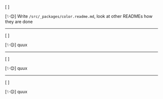 [ ]

[✨😌] Write `/src/_packages/color.readme.md`, look at other READMEs how they are done

---

[ ]

[✨😌] quux

---

[ ]

[✨😌] quux

---

[ ]

[✨😌] quux
